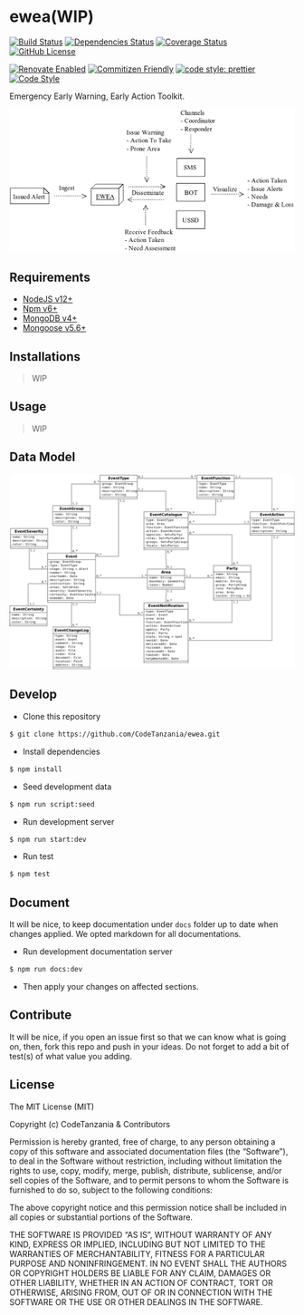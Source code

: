 # ewea(WIP)

[![Build Status](https://travis-ci.org/CodeTanzania/ewea.svg?branch=develop)](https://travis-ci.org/CodeTanzania/ewea)
[![Dependencies Status](https://david-dm.org/CodeTanzania/ewea.svg)](https://david-dm.org/CodeTanzania/ewea)
[![Coverage Status](https://coveralls.io/repos/github/CodeTanzania/ewea/badge.svg?branch=develop)](https://coveralls.io/github/CodeTanzania/ewea?branch=develop)
[![GitHub License](https://img.shields.io/github/license/CodeTanzania/ewea)](https://github.com/CodeTanzania/ewea/blob/develop/LICENSE)

[![Renovate Enabled](https://img.shields.io/badge/renovate-enabled-brightgreen.svg)](https://renovatebot.com/)
[![Commitizen Friendly](https://img.shields.io/badge/commitizen-friendly-brightgreen.svg)](http://commitizen.github.io/cz-cli/)
[![code style: prettier](https://img.shields.io/badge/code_style-prettier-ff69b4.svg)](https://github.com/prettier/prettier)
[![Code Style](https://badgen.net/badge/code%20style/airbnb/ff5a5f?icon=airbnb)](https://github.com/airbnb/javascript)

Emergency Early Warning, Early Action Toolkit.


![EWEA Context Diagram](./docs/context.png)


## Requirements

- [NodeJS v12+](https://nodejs.org)
- [Npm v6+](https://www.npmjs.com/)
- [MongoDB v4+](https://www.mongodb.com/)
- [Mongoose v5.6+](https://github.com/Automattic/mongoose)

## Installations
> WIP

## Usage
> WIP

## Data Model

![EWEA Data Model](./docs/domain.png)

## Develop

- Clone this repository
```sh
$ git clone https://github.com/CodeTanzania/ewea.git
```

- Install dependencies

```sh
$ npm install
```
- Seed development data

```sh
$ npm run script:seed
```

- Run development server

```sh
$ npm run start:dev
```

- Run test

```sh
$ npm test
```

## Document
It will be nice, to keep documentation under `docs` folder up to date when changes applied. We opted markdown for all documentations.

- Run development documentation server
```sh
$ npm run docs:dev
```
- Then apply your changes on affected sections.

## Contribute

It will be nice, if you open an issue first so that we can know what is going on, then, fork this repo and push in your ideas. Do not forget to add a bit of test(s) of what value you adding.

## License

The MIT License (MIT)

Copyright (c) CodeTanzania & Contributors

Permission is hereby granted, free of charge, to any person obtaining a copy of this software and associated documentation files (the “Software”), to deal in the Software without restriction, including without limitation the rights to use, copy, modify, merge, publish, distribute, sublicense, and/or sell copies of the Software, and to permit persons to whom the Software is furnished to do so, subject to the following conditions:

The above copyright notice and this permission notice shall be included in all copies or substantial portions of the Software.

THE SOFTWARE IS PROVIDED “AS IS”, WITHOUT WARRANTY OF ANY KIND, EXPRESS OR IMPLIED, INCLUDING BUT NOT LIMITED TO THE WARRANTIES OF MERCHANTABILITY, FITNESS FOR A PARTICULAR PURPOSE AND NONINFRINGEMENT. IN NO EVENT SHALL THE AUTHORS OR COPYRIGHT HOLDERS BE LIABLE FOR ANY CLAIM, DAMAGES OR OTHER LIABILITY, WHETHER IN AN ACTION OF CONTRACT, TORT OR OTHERWISE, ARISING FROM, OUT OF OR IN CONNECTION WITH THE SOFTWARE OR THE USE OR OTHER DEALINGS IN THE SOFTWARE.

